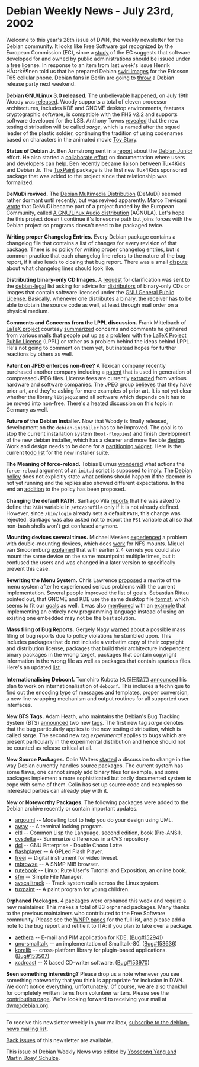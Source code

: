 
Debian Weekly News - July 23rd, 2002
====================================


Welcome to this year's 28th issue of DWN, the weekly newsletter for the
Debian community. It looks like Free Software got recognized by the European
Commission (EC), since a [study](http://europa.eu.int/ISPO/ida/jsps/index.jsp?documentID=550&fuseAction=showDocument&parent=news) of the EC suggests that software developed for and owned by public
administrations should be issued under a free license. In response to an item
from last week's issue Henrik HÃ¤rkÃ¶nen told us that he prepared Debian [swirl images](http://kortis.to/radix/t65/) for the Ericsson T65
cellular phone. Debian fans in Berlin are going to [throw](https://lists.debian.org/debian-events-eu-0207/msg00018.html)
a Debian release party next weekend.


**Debian GNU/Linux 3.0 released.** The unbelievable happened,
on July 19th Woody was [released](https://www.debian.org/News/2002/20020719). Woody
supports a total of eleven processor architectures, includes KDE and GNOME
desktop environments, features cryptographic software, is compatible
with the FHS v2.2 and supports software developed for the LSB. Anthony Towns
[revealed](https://lists.debian.org/debian-devel-announce-0207/msg00011.html) that the new testing distribution will be called *sarge*,
which is named after the squad leader of the plastic soldier, continuing the
tradition of using
codenames based on characters in the animated movie [Toy Story](http://us.imdb.com/Title?0114709).


**Status of Debian Jr.** Ben Armstrong sent in a [report](https://www.debian.org/devel/debian-jr/News/2002/20020716) about
the [Debian Junior](https://www.debian.org/devel/debian-jr/) effort. He also
started a [collaborate effort](https://wiki.debian.org/DebianJr) on
documentation where users and developers can help. Ben recently became
liaison between [Tux4Kids](http://www.tux4kids.org/) and Debian Jr.
The [TuxPaint](http://www.newbreedsoftware.com/tuxpaint/) package
is the first new Tux4Kids sponsored package that was added to the project
since that relationship was formalized.


**DeMuDi revived.** The [Debian Multimedia Distribution](http://www.demudi.org/) (DeMuDi) seemed rather dormant until
recently, but was revived apparently. Marco Trevisani [wrote](http://iuamtg.upf.es/pipermail/demudi-user/2002-July/000255.html) that DeMuDi became part of a project funded by the European
Community, called [A GNU/Linux Audio
distribution](http://www.agnula.org/project) (AGNULA). Let's hope the this project doesn't continue it's
lonesome path but joins forces with the Debian project so programs doesn't
need to be packaged twice.


**Writing proper Changelog Entries.** Every Debian package
contains a changelog file that contains a list of changes for every revision
of that package. There is no [policy](https://www.debian.org/doc/manuals/developers-reference/pkgs#changelog-entries) for writing proper changelog entries, but is common practice
that each changelog line refers to the nature of the bug report, if it also
leads to closing that bug report. There was a small [dispute](https://bugs.debian.org/147828) about what changelog lines
should look like.


**Distributing binary-only CD Images.** A [request](https://lists.debian.org/debian-legal-0207/msg00192.html) for
clarification was sent to the [debian-legal](https://lists.debian.org/debian-legal/) list asking for
advice for [distributors](https://www.debian.org/CD/vendors/) of
binary-only CDs or images that contain software licensed under the [GNU General Public License](https://www.gnu.org/copyleft/gpl.html).
Basically, whenever one distributes a binary, the receiver has to be able to
obtain the source code as well, at least through mail order on a physical
medium.


**Comments and Concerns from the LPPL discussion.** Frank
Mittelbach of [LaTeX project](http://www.latex-project.org/)
courtesy [summarized](https://lists.debian.org/debian-legal-0207/msg00250.html) concerns and comments he gathered from various mails that
people put up as a problem with the [LaTeX Project Public License](http://www.latex-project.org/lppl.txt)
(LPPL) or rather as a problem behind the ideas behind LPPL. He's not going to
comment on them yet, but instead hopes for further reactions by others as
well.


**Patent on JPEG enforces non-free?** A Texican company
recently purchased another company including a [patent](http://swpat.ffii.org/patente/wirkungen/jpeg/)
that is used in generation of compressed JPEG files. License fees are
currently [extracted](http://slashdot.org/articles/02/07/18/157217.shtml) from various hardware and software companies. The JPEG group [believes](http://www.jpeg.org/newsrel1.htm) that they have prior art,
and they're asking for more examples of prior art. It is not yet clear
whether the library `libjpeg62` and all software which depends on
it has to be moved into non-free. There's a heated [discussion](http://www.fitug.de/debate/0207/msg00277.html) on this
topic in Germany as well.


**Future of the Debian Installer.** Now that Woody is finally
released, development on the `debian-installer` has to be improved.
The goal is to stop the current installation system
(`boot-floppies`) and finish development of the new debian
installer, which has a cleaner and more flexible [design](http://cvs.debian.org/debian-installer/doc/ui.txt). Work and
design needs to be done for a [partitioning
widget](https://lists.debian.org/debian-boot-0207/msg00227.html). Here is the current [todo list](http://cvs.debian.org/debian-installer/doc/TODO) for the
new installer suite.


**The Meaning of force-reload.** Tobias Burnus [wondered](https://lists.debian.org/debian-devel-0207/msg00671.html)
what actions the `force-reload` argument of an `init.d`
script is supposed to imply. The [Debian policy](https://www.debian.org/doc/debian-policy/ch-opersys.html#s-sysvinit)
does not explicitly state what actions should happen if the daemon is not yet
running and the replies also showed different expectations. In the end an [addition](https://bugs.debian.org/152955) to the policy has been
proposed.


**Changing the default PATH.** Santiago Vila [reports](https://lists.debian.org/debian-devel-0207/msg00714.html)
that he was asked to define the `PATH` variable in
`/etc/profile` only if it is not already defined. However, since
`/bin/login` already sets a default `PATH`, this change
was rejected. Santiago was also asked not to export the `PS1`
variable at all so that non-bash shells won't get confused anymore.


**Mounting devices several times.** Michael Meskes [experienced](https://lists.debian.org/debian-devel-0207/msg00781.html)
a problem with double-mounting devices, which does [work](https://lists.debian.org/debian-devel-0207/msg00769.html) for
NFS mounts. Miquel van Smoorenburg [explained](https://lists.debian.org/debian-devel-0207/msg00806.html)
that with earlier 2.4 kernels you could also mount the same device on the same
mountpoint multiple times, but it confused the users and was changed in a
later version to specifically prevent this case.


**Rewriting the Menu System.** Chris Lawrence [proposed](https://lists.debian.org/debian-devel-0207/msg00815.html) a
rewrite of the menu system after he experienced serious problems with the
current implementation. Several people improved the list of goals. Sebastian
Rittau pointed out, that GNOME and KDE use the same desktop file [format](http://www.freedesktop.org/standards/desktop-entry-spec.html),
which seems to fit our [goals](https://lists.debian.org/debian-devel-0207/msg00940.html) as
well. It was also [mentioned](https://lists.debian.org/debian-devel-0207/msg00838.html)
with an [example](https://lists.debian.org/debian-devel-0207/msg00944.html) that implementing an entirely new programming language instead of
using an existing one embedded may not be the best solution.


**Mass filing of Bug Reports.** Gergely Nagy [warned](https://lists.debian.org/debian-devel-0207/msg00910.html)
about a possible mass filing of bug reports due to policy violations he
stumbled upon. This includes packages that do not include a verbatim copy
of their copyright and distribution license, packages that build their
architecture independent binary packages in the wrong target, packages that
contain copyright information in the wrong file as well as packages that
contain spurious files. Here's an updated [list](https://lists.debian.org/debian-devel-0207/msg01027.html).


**Internationalising Debconf.** Tomohiro Kubota
(久保田智広) [announced](https://lists.debian.org/debian-devel-0207/msg00985.html)
his plan to work on internationalisation of `debconf`. This
includes a technique to find out the encoding type of messages and templates,
proper conversion, a new line-wrapping mechanism and output routines for all
supported user interfaces.


**New BTS Tags.** Adam Heath, who maintains the Debian's Bug
Tracking System (BTS) [announced](https://lists.debian.org/debian-devel-0207/msg01084.html)
two new [tags](https://www.debian.org/Bugs/server-control). The first new tag
*sarge* denotes that the bug particularly applies to the new testing
distribution, which is called sarge. The second new tag *experimental*
applies to bugs which are present particularly in the experimental
distribution and hence should not be counted as release critical at all.


**New Source Packages.** Colin Walters [started](https://lists.debian.org/debian-devel-0207/msg01146.html) a
discussion to change in the way Debian currently handles source packages. The
current system has some flaws, one cannot simply add binary files for example,
and some packages implement a more sophisticated but badly documented system
to cope with some of them. Colin has set up source code and examples so
interested parties can already play with it.


**New or Noteworthy Packages.** The following packages were
added to the Debian archive recently or contain important updates.


* [argouml](https://packages.debian.org/unstable/misc/argouml)
 -- Modelling tool to help you do your design using UML.
* [away](https://packages.debian.org/unstable/utils/away)
 -- A terminal locking program.
* [cltl](https://packages.debian.org/unstable/doc/cltl)
 -- Common Lisp the Language, second edition, book (Pre-ANSI).
* [cvsdelta](https://packages.debian.org/unstable/devel/cvsdelta)
 -- Summarize differences in a CVS repository.
* [dcl](https://packages.debian.org/unstable/web/dcl)
 -- GNU Enterprise - Double Choco Latte.
* [flashplayer](https://packages.debian.org/unstable/net/flashplayer)
 -- A GPLed Flash Player.
* [freej](https://packages.debian.org/unstable/x11/freej)
 -- Digital instrument for video liveset.
* [mbrowse](https://packages.debian.org/unstable/net/mbrowse)
 -- A SNMP MIB browser.
* [rutebook](https://packages.debian.org/unstable/doc/rutebook)
 -- Linux: Rute User's Tutorial and Exposition, an online book.
* [sfm](https://packages.debian.org/unstable/x11/sfm)
 -- Simple File Manager.
* [syscalltrack](https://packages.debian.org/unstable/devel/syscalltrack)
 -- Track system calls across the Linux system.
* [tuxpaint](https://packages.debian.org/unstable/graphics/tuxpaint)
 -- A paint program for young children.


**Orphaned Packages.** 4 packages were orphaned this week and
require a new maintainer. This makes a total of 83 orphaned packages. Many
thanks to the previous maintainers who contributed to the Free Software
community. Please see the [WNPP pages](https://www.debian.org/devel/wnpp/) for
the full list, and please add a note to the bug report and retitle it to ITA:
if you plan to take over a package.


* [aethera](https://packages.debian.org/unstable/mail/aethera)
 -- E-mail and PIM application for KDE.
 ([Bug#152941](https://bugs.debian.org/152941))
* [gnu-smalltalk](https://packages.debian.org/unstable/interpreters/gnu-smalltalk)
 -- an implementation of Smalltalk-80.
 ([Bug#153636](https://bugs.debian.org/153636))
* [korelib](https://packages.debian.org/unstable/libs/libkore0)
 -- cross-platform library for plugin-based applications.
 ([Bug#153507](https://bugs.debian.org/153507))
* [xcdroast](https://packages.debian.org/unstable/otherosfs/xcdroast)
 -- X based CD-writer software.
 ([Bug#153970](https://bugs.debian.org/153970))


**Seen something interesting?** Please drop us a note whenever
you see something noteworthy that you think is appropriate for inclusion in
DWN. We don't notice everything, unfortunately. Of course, we are also
thankful for completely written items from volunteer writers. Please see the
[contributing page](https://www.debian.org/News/weekly/contributing). We're
looking forward to receiving your mail at [dwn@debian.org](mailto:dwn@debian.org).




---



 To receive this newsletter weekly in your mailbox, [subscribe to the debian-news mailing list](https://lists.debian.org/debian-news/).



[Back issues](https://www.debian.org/News/weekly/) of this newsletter are available.



This issue of Debian Weekly News was edited by [Yooseong Yang and Martin 'Joey' Schulze](mailto:dwn@debian.org).




